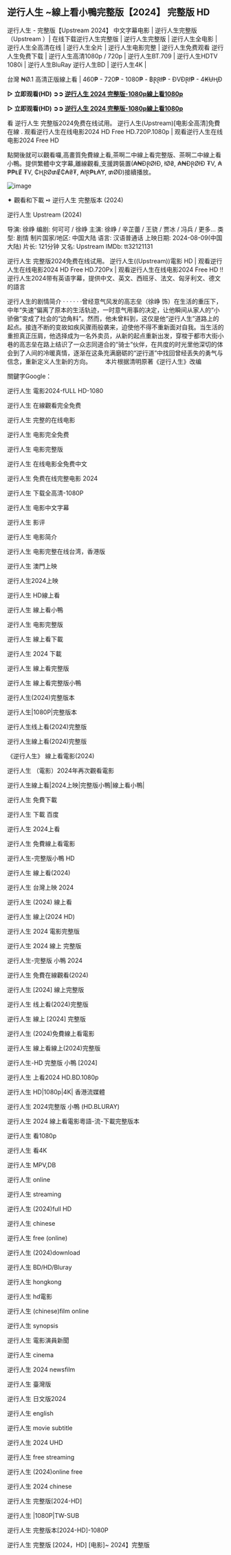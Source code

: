 ## 逆行人生 ~線上看小鴨完整版【2024】 完整版 HD

逆行人生 - 完整版【Upstream 2024】 中文字幕电影 | 逆行人生完整版（Upstream ）| 在线下载逆行人生完整版 | 逆行人生完整版 | 逆行人生全电影 | 逆行人生全高清在线 | 逆行人生全片 | 逆行人生电影完整 | 逆行人生免费观看 逆行人生免费下载 | 逆行人生高清1080p / 720p | 逆行人生BT.709 | 逆行人生HDTV 1080i | 逆行人生BluRay 逆行人生BD | 逆行人生4K |

台灣 ₦Ø.1 高清正版線上看 | 460₱ - 720₱ - 1080₱ - ฿ⱤⱤł₱ - ĐVĐⱤł₱ - 4₭ɄⱧĐ

<b>▷ 立即观看(HD) ➲➲ <a href="https://hdmoviesworld.xyz/zh/movie/1274925/Upstream" target="_blank"> 逆行人生 2024 完整版-1080p線上看1080p</b></a>

<b>▷ 立即观看(HD) ➲➲ <a href="https://hdworldmovie.com/zh/movie/274925/Upstream" target="_blank"> 逆行人生 2024 完整版-1080p線上看1080p</b></a>

看 逆行人生 完整版2024免费在线试用。 逆行人生(Upstream)[电影全高清]免費在線 . 观看逆行人生在线电影2024 HD Free HD.720P.1080p | 观看逆行人生在线电影2024 Free HD

點開後就可以觀看囉,高畫質免費線上看,茶啊二中線上看完整版、茶啊二中線上看小鴨。提供繁體中文字幕,離線觀看,支援跨裝置(₳₦ĐⱤØłĐ, łØ₴, ₳₦ĐⱤØłĐ ₮V, ₳₱₱ⱠɆ ₮V, ₵ⱧⱤØ₥Ɇ₵₳₴₮, ₳łⱤ₱Ⱡ₳Ɏ, ₥ØĐ)接續播放。

![image](https://github.com/user-attachments/assets/f7f38e9d-f66e-4ea9-b26b-596f6744568c)

✦ 觀看和下載 ➺ 逆行人生 完整版本 (2024)

逆行人生 Upstream (2024)

导演: 徐峥
编剧: 何可可 / 徐峥
主演: 徐峥 / 辛芷蕾 / 王骁 / 贾冰 / 冯兵 / 更多...
类型: 剧情
制片国家/地区: 中国大陆
语言: 汉语普通话
上映日期: 2024-08-09(中国大陆)
片长: 121分钟
又名: Upstream
IMDb: tt32121131

逆行人生 完整版2024免费在线试用。 逆行人生((Upstream))電影 HD | 观看逆行人生在线电影2024 HD Free HD.720Px | 观看逆行人生在线电影2024 Free HD !! 逆行人生2024带有英语字幕，提供中文、英文、西班牙、法文、匈牙利文、德文的語言

逆行人生的剧情简介 · · · · · ·曾经意气风发的高志垒（徐峥 饰）在生活的重压下，中年“失速”偏离了原本的生活轨迹，一时意气用事的决定，让他瞬间从家人的“小骄傲”变成了社会的“边角料”。然而，他未曾料到，这仅是他“逆行人生”道路上的起点。接连不断的变故如疾风骤雨般袭来，迫使他不得不重新面对自我。当生活的重担真正压肩，他选择成为一名外卖员，从新的起点重新出发，穿梭于都市大街小巷的高志垒在路上结识了一众志同道合的“骑士”伙伴，在共度的时光里他深切的体会到了人间的冷暖真情，逐渐在这条充满磨砺的“逆行道”中找回曾经丢失的勇气与信念，重新定义人生新的方向。
　　本片根据清明原著《逆行人生》改编

關鍵字Google：

逆行人生 電影2024-fULL HD-1080

逆行人生 在線觀看完全免费

逆行人生 完整的在线电影

逆行人生 电影完全免费

逆行人生 电影完整版

逆行人生 在线电影全免费中文

逆行人生 免费在线完整电影 2024

逆行人生 下载全高清-1080P

逆行人生 电影中文字幕

逆行人生 影评

逆行人生 电影简介

逆行人生 电影完整在线台湾，香港版

逆行人生 澳門上映

逆行人生2024上映

逆行人生 HD線上看

逆行人生 線上看小鴨

逆行人生 电影完整版

逆行人生 線上看下載

逆行人生 2024 下載

逆行人生 線上看完整版

逆行人生 線上看完整版小鴨

逆行人生(2024)完整版本

逆行人生|1080P|完整版本

逆行人生线上看(2024)完整版

逆行人生線上看(2024)完整版

《逆行人生》 線上看電影(2024)

逆行人生 （電影）2024年再次觀看電影

逆行人生線上看|2024上映|完整版小鴨|線上看小鴨|

逆行人生 免費下載

逆行人生 下載 百度

逆行人生 2024上看

逆行人生 免費線上看電影

逆行人生-完整版小鴨 HD

逆行人生 線上看(2024)

逆行人生 台灣上映 2024

逆行人生 (2024) 線上看

逆行人生 線上(2024 HD)

逆行人生 2024 電影完整版

逆行人生 2024 線上 完整版

逆行人生-完整版 小鴨 2024

逆行人生 免費在線觀看(2024)

逆行人生 [2024] 線上完整版

逆行人生 线上看(2024)完整版

逆行人生 線上 [2024] 完整版

逆行人生 (2024)免費線上看電影

逆行人生 線上看線上(2024)完整版

逆行人生-HD 完整版 小鴨 [2024]

逆行人生 上看2024 HD.BD.1080p

逆行人生 HD|1080p|4K| 香港流媒體

逆行人生 2024完整版 小鴨 (HD.BLURAY)

逆行人生 2024 線上看電影粵語-流-下載完整版本

逆行人生 看1080p

逆行人生 看4K

逆行人生 MPV,DB

逆行人生 online

逆行人生 streaming

逆行人生 (2024)full HD

逆行人生 chinese

逆行人生 free (online)

逆行人生 (2024)download

逆行人生 BD/HD/Bluray

逆行人生 hongkong

逆行人生 hd電影

逆行人生 (chinese)film online

逆行人生 synopsis

逆行人生 電影演員新聞

逆行人生 cinema

逆行人生 2024 newsfilm

逆行人生 臺灣版

逆行人生 日文版2024

逆行人生 english

逆行人生 movie subtitle

逆行人生 2024 UHD

逆行人生 free streaming

逆行人生 (2024)online free

逆行人生 2024 chinese

逆行人生 完整版[2024-HD]

逆行人生 |1080P|TW-SUB

逆行人生 完整版本[2024-HD]-1080P

逆行人生 完整版 [2024，HD] [电影]~ 2024】完整版
